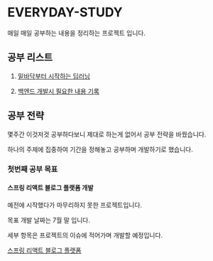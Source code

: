 EVERYDAY-STUDY
==============

매일 매일 공부하는 내용을 정리하는 프로젝트 입니다.

## 공부 리스트

1. [밑바닥부터 시작하는 딥러닝](./deep-learning-from-bottom)

2. [백엔드 개발시 필요한 내용 기록](./backend)


## 공부 전략

몇주간 이것저것 공부하다보니 제대로 하는게 없어서 공부 전략을 바꿨습니다.

하나의 주제에 집중하여 기간을 정해놓고 공부하며 개발하기로 했습니다.

### 첫번째 공부 목표

#### 스프링 리액트 블로그 플랫폼 개발

예전에 시작했다가 마무리하지 못한 프로젝트입니다. 

목표 개발 날짜는 7월 말 입니다.

세부 항목은 프로젝트의 이슈에 적어가며 개발할 예정입니다.

[스프링 리액트 블로그 플랫폼](https://github.com/HaeSungDev/StoryBoard)
